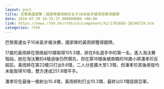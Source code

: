 ```yaml
---
layout: post
title: 巴黎奧運直撃｜國家隊黃雨婷於女子10米氣步槍項目奪得銀牌
date: 2024-07-29 16:35:37.000000000 +08:00
link: https://news.rthk.hk/rthk/ch/component/k2/1763685-20240729.htm
categories: rthk
---
```


巴黎奧運女子10米氣步槍決賽，國家隊的黃雨婷獲得銀牌。

17歲的黃雨婷在頭兩組10槍取得105.5環，排在8名選手中的第一名，進入淘汰賽階段。她在淘汰賽的4槍過後仍然領先，但在第16槍後被南韓的16歲小將潘孝珍反超前。黃雨婷在第22槍只打出9.6環，二人分差擴大至1.3環，但潘孝珍其後兩發均未能取得10環，雙方達成251.8環平手。

潘孝珍在最後一槍射出10.4環，黃雨婷則打出10.3環，最終以0.1環屈居亞軍。

